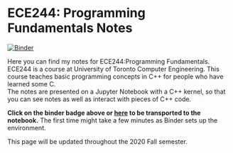 # ECE244: Programming Fundamentals Notes
[![Binder](https://mybinder.org/badge_logo.svg)](https://mybinder.org/v2/gh/yvonne-yang/ece244-notebook-env/master?urlpath=git-pull?repo=https://github.com/yvonne-yang/ece244-notebook.git)  

Here you can find my notes for ECE244:Programming Fundamentals.  
ECE244 is a course at University of Toronto Computer Engineering. This course teaches basic programming concepts in C++ for people who have learned some C.  
The notes are presented on a Jupyter Notebook with a C++ kernel, so that you can see notes as well as interact with pieces of C++ code.  

**Click on the binder badge above or [here](https://mybinder.org/v2/gh/yvonne-yang/ece244-notebook-env/master?urlpath=git-pull?repo=https://github.com/yvonne-yang/ece244-notebook.git) to be transported to the notebook.** The first time might take a few minutes as Binder sets up the environment.  

This page will be updated throughout the 2020 Fall semester.  
